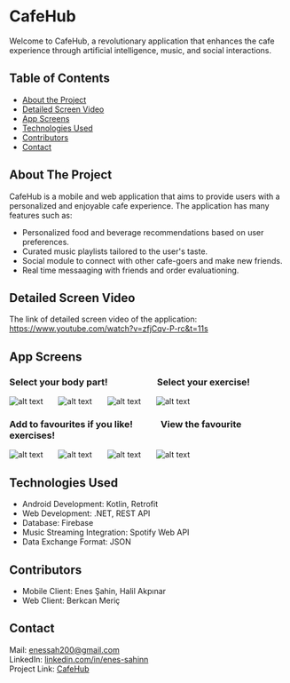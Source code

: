 # CafeHub
Welcome to CafeHub, a revolutionary application that enhances the cafe experience through artificial intelligence, music, and social interactions.

## Table of Contents
* [About the Project](#about-the-project)
* [Detailed Screen Video](#detailed-screen-video)
* [App Screens](#app-screens)
* [Technologies Used](#technologies-used)
* [Contributors](#contributors)
* [Contact](#contact)

## About The Project
CafeHub is a mobile and web application that aims to provide users with a personalized and enjoyable cafe experience. The application has many features such as:
- Personalized food and beverage recommendations based on user preferences.
- Curated music playlists tailored to the user's taste.
- Social module to connect with other cafe-goers and make new friends.
- Real time messaaging with friends and order evaluationing.

## Detailed Screen Video
The link of detailed screen video of the application: https://www.youtube.com/watch?v=zfjCqv-P-rc&t=11s

## App Screens
### Select your body part! &nbsp;&nbsp;&nbsp;&nbsp;&nbsp;&nbsp;&nbsp;&nbsp;&nbsp;&nbsp;&nbsp;&nbsp;&nbsp;&nbsp;&nbsp;&nbsp;&nbsp;&nbsp;&nbsp;&nbsp;&nbsp; Select your exercise!
![alt text](https://github.com/enes-sahinn/CustomerRecognitionApp-CafeHub-MobilClient/blob/master/app_screens/app_screen_1.jpg) &nbsp;&nbsp;&nbsp;&nbsp;&nbsp;
![alt text](https://github.com/enes-sahinn/CustomerRecognitionApp-CafeHub-MobilClient/blob/master/app_screens/app_screen_2.jpg) &nbsp;&nbsp;&nbsp;&nbsp;&nbsp;
![alt text](https://github.com/enes-sahinn/CustomerRecognitionApp-CafeHub-MobilClient/blob/master/app_screens/app_screen_3.jpg) &nbsp;&nbsp;&nbsp;&nbsp;&nbsp;
![alt text](https://github.com/enes-sahinn/CustomerRecognitionApp-CafeHub-MobilClient/blob/master/app_screens/app_screen_4.jpg)


### Add to favourites if you like! &nbsp;&nbsp;&nbsp;&nbsp;&nbsp;&nbsp;&nbsp;&nbsp;&nbsp;&nbsp;&nbsp; View the favourite exercises!
![alt text](https://github.com/enes-sahinn/CustomerRecognitionApp-CafeHub-MobilClient/blob/master/app_screens/app_screen_5.jpg) &nbsp;&nbsp;&nbsp;&nbsp;&nbsp;
![alt text](https://github.com/enes-sahinn/CustomerRecognitionApp-CafeHub-MobilClient/blob/master/app_screens/app_screen_6.jpg) &nbsp;&nbsp;&nbsp;&nbsp;&nbsp;
![alt text](https://github.com/enes-sahinn/CustomerRecognitionApp-CafeHub-MobilClient/blob/master/app_screens/app_screen_7.jpg) &nbsp;&nbsp;&nbsp;&nbsp;&nbsp;
![alt text](https://github.com/enes-sahinn/CustomerRecognitionApp-CafeHub-MobilClient/blob/master/app_screens/app_screen_8.jpg)

## Technologies Used
- Android Development: Kotlin, Retrofit
- Web Development: .NET, REST API
- Database: Firebase
- Music Streaming Integration: Spotify Web API
- Data Exchange Format: JSON

## Contributors
- Mobile Client: Enes Şahin, Halil Akpınar
- Web Client: Berkcan Meriç

## Contact
Mail: enessah200@gmail.com\
LinkedIn: [linkedin.com/in/enes-sahinn](https://www.linkedin.com/in/enes-sahinn/)\
Project Link: [CafeHub](https://github.com/enes-sahinn/CustomerRecognitionApp-CafeHub-MobilClient)




